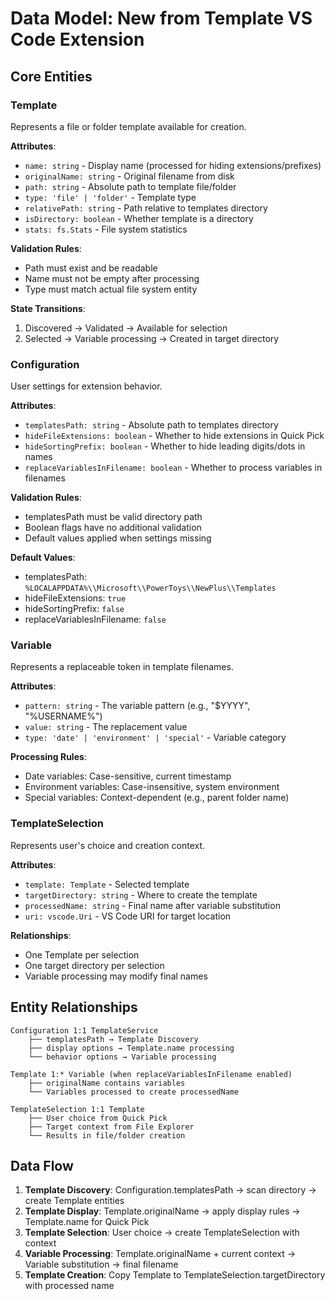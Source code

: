# Data Model: New from Template VS Code Extension

## Core Entities

### Template
Represents a file or folder template available for creation.

**Attributes**:
- `name: string` - Display name (processed for hiding extensions/prefixes)
- `originalName: string` - Original filename from disk
- `path: string` - Absolute path to template file/folder
- `type: 'file' | 'folder'` - Template type
- `relativePath: string` - Path relative to templates directory
- `isDirectory: boolean` - Whether template is a directory
- `stats: fs.Stats` - File system statistics

**Validation Rules**:
- Path must exist and be readable
- Name must not be empty after processing
- Type must match actual file system entity

**State Transitions**:
1. Discovered → Validated → Available for selection
2. Selected → Variable processing → Created in target directory

### Configuration
User settings for extension behavior.

**Attributes**:
- `templatesPath: string` - Absolute path to templates directory
- `hideFileExtensions: boolean` - Whether to hide extensions in Quick Pick
- `hideSortingPrefix: boolean` - Whether to hide leading digits/dots in names
- `replaceVariablesInFilename: boolean` - Whether to process variables in filenames

**Validation Rules**:
- templatesPath must be valid directory path
- Boolean flags have no additional validation
- Default values applied when settings missing

**Default Values**:
- templatesPath: `%LOCALAPPDATA%\\Microsoft\\PowerToys\\NewPlus\\Templates`
- hideFileExtensions: `true`
- hideSortingPrefix: `false`
- replaceVariablesInFilename: `false`

### Variable
Represents a replaceable token in template filenames.

**Attributes**:
- `pattern: string` - The variable pattern (e.g., "$YYYY", "%USERNAME%")
- `value: string` - The replacement value
- `type: 'date' | 'environment' | 'special'` - Variable category

**Processing Rules**:
- Date variables: Case-sensitive, current timestamp
- Environment variables: Case-insensitive, system environment
- Special variables: Context-dependent (e.g., parent folder name)

### TemplateSelection
Represents user's choice and creation context.

**Attributes**:
- `template: Template` - Selected template
- `targetDirectory: string` - Where to create the template
- `processedName: string` - Final name after variable substitution
- `uri: vscode.Uri` - VS Code URI for target location

**Relationships**:
- One Template per selection
- One target directory per selection
- Variable processing may modify final names

## Entity Relationships

```
Configuration 1:1 TemplateService
    ├── templatesPath → Template Discovery
    ├── display options → Template.name processing
    └── behavior options → Variable processing

Template 1:* Variable (when replaceVariablesInFilename enabled)
    ├── originalName contains variables
    └── Variables processed to create processedName

TemplateSelection 1:1 Template
    ├── User choice from Quick Pick
    ├── Target context from File Explorer
    └── Results in file/folder creation
```

## Data Flow

1. **Template Discovery**: Configuration.templatesPath → scan directory → create Template entities
2. **Template Display**: Template.originalName → apply display rules → Template.name for Quick Pick
3. **Template Selection**: User choice → create TemplateSelection with context
4. **Variable Processing**: Template.originalName + current context → Variable substitution → final filename
5. **Template Creation**: Copy Template to TemplateSelection.targetDirectory with processed name